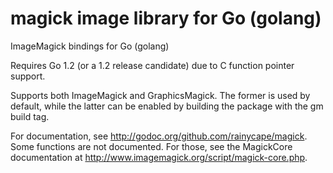 magick image library for Go (golang)
===================================

ImageMagick bindings for Go (golang)

Requires Go 1.2 (or a 1.2 release candidate) due to C function
pointer support.

Supports both ImageMagick and GraphicsMagick. The former
is used by default, while the latter can be enabled by
building the package with the gm build tag.

For documentation, see http://godoc.org/github.com/rainycape/magick.
Some functions are not documented. For those, see the MagickCore documentation
at http://www.imagemagick.org/script/magick-core.php.
